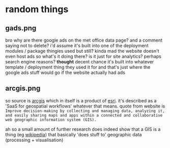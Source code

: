# random things
## gads.png
bro why are there google ads on the met office data page? and a comment saying not to delete? i'd assume it's built into one of the deployment modules / package thingies used but still? kinda mad
the website doesn't even host ads so what's it doing there? is it just for site analytics? perhaps search engine reasons?
**thought** decent chance it's built into whatever template / deployment thing they used it for and that's just where the google ads stuff would go if the website actually had ads

## arcgis.png
so source is [arcgis](https://www.arcgis.com/index.html) which in itself is a product of [esri](https://www.esri.com/en-us/arcgis/products/arcgis-online/overview). it's described as a 'SaaS for geospatial workflows' whatever that means.
quote from website is ` Improve decision-making by collecting and managing data, analyzing it, and easily sharing maps and apps within a connected and collaborative web geographic information system (GIS).`

ah so a small amount of further research does indeed show that a GIS is a thing (eg [wikipedia](https://en.wikipedia.org/wiki/Geographic_information_system)) that basically 'does stuff to' geographic data (processing + visualisation)